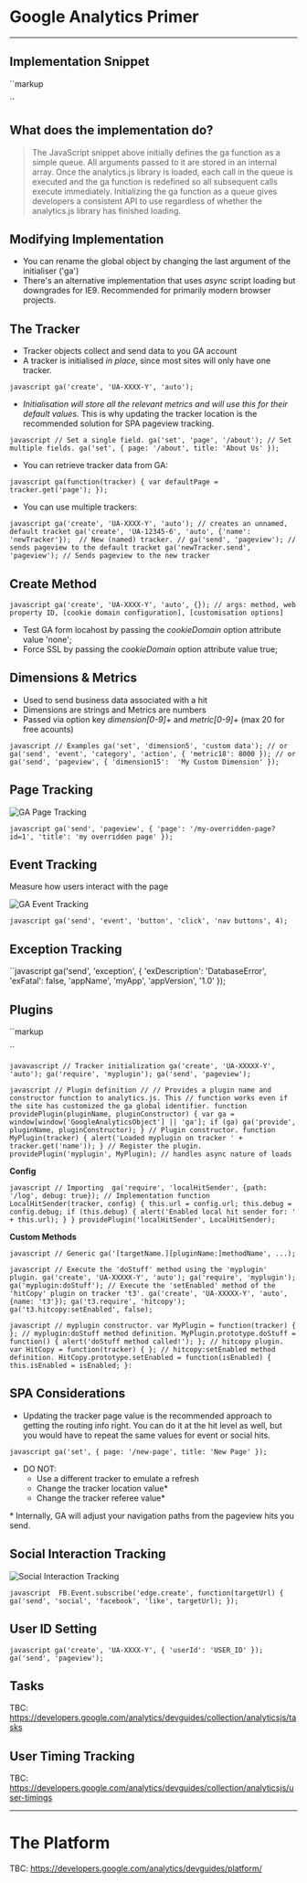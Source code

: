 # Google Analytics Primer

----

## Implementation Snippet

``markup
<!-- Google Analytics -->
<script>
(function(i,s,o,g,r,a,m){i['GoogleAnalyticsObject']=r;i[r]=i[r]||function(){
(i[r].q=i[r].q||[]).push(arguments)},i[r].l=1*new Date();a=s.createElement(o),
m=s.getElementsByTagName(o)[0];a.async=1;a.src=g;m.parentNode.insertBefore(a,m)
})(window,document,'script','//www.google-analytics.com/analytics.js','ga');
ga('create', 'UA-XXXX-Y', 'auto');
ga('send', 'pageview');
</script>
<!-- End Google Analytics -->
``

## What does the implementation do?

> The JavaScript snippet above initially defines the ga function as a simple queue. All arguments passed to it are stored in an internal array. Once the analytics.js library is loaded, each call in the queue is executed and the ga function is redefined so all subsequent calls execute immediately. Initializing the ga function as a queue gives developers a consistent API to use regardless of whether the analytics.js library has finished loading.

## Modifying Implementation

- You can rename the global object by changing the last argument of the initialiser ('ga')
- There's an alternative implementation that uses *async* script loading but downgrades for IE9. Recommended for primarily modern browser projects.

## The Tracker

- Tracker objects collect and send data to you GA account
- A tracker is initialised *in place*, since most sites will only have one tracker.

``javascript
ga('create', 'UA-XXXX-Y', 'auto');
``

- _Initialisation will store all the relevant metrics and will use this for their default values._ This is why updating the tracker location is the recommended solution for SPA pageview tracking.

``javascript
// Set a single field.
ga('set', 'page', '/about');
// Set multiple fields.
ga('set', {
  page: '/about',
  title: 'About Us'
});
``

- You can retrieve tracker data from GA:

``javascript
ga(function(tracker) {
  var defaultPage = tracker.get('page');
});
``

- You can use multiple trackers:

``javascript
ga('create', 'UA-XXXX-Y', 'auto'); // creates an unnamed, default tracket
ga('create', 'UA-12345-6', 'auto', {'name': 'newTracker'});  // New (named) tracker.
//
ga('send', 'pageview'); // sends pageview to the default tracket
ga('newTracker.send', 'pageview'); // Sends pageview to the new tracker
``

## Create Method

``javascript
ga('create', 'UA-XXXX-Y', 'auto', {}); // args: method, web property ID, [cookie domain configuration], [customisation options]
``

- Test GA form locahost by passing the *cookieDomain* option attribute value 'none';
- Force SSL by passing the *cookieDomain* option attribute value true;

## Dimensions & Metrics

- Used to send business data associated with a hit
- Dimensions are strings and Metrics are numbers
- Passed via option key *dimension\[0-9\]+* and *metric\[0-9\]+* (max 20 for free acounts)

``javascript
// Examples
ga('set', 'dimension5', 'custom data');
// or
ga('send', 'event', 'category', 'action', {
  'metric18': 8000
});
// or
ga('send', 'pageview', {
  'dimension15':  'My Custom Dimension'
}); 
``

## Page Tracking

![GA Page Tracking](-JoAYoIZOTMRWGeAHNWJ)

``javascript
ga('send', 'pageview', {
  'page': '/my-overridden-page?id=1',
  'title': 'my overridden page'
});
``

## Event Tracking

Measure how users interact with the page

![GA Event Tracking](-Jo5PpjgTUe7IbGzupgq)

``javascript
ga('send', 'event', 'button', 'click', 'nav buttons', 4);
``

## Exception Tracking

``javascript
ga('send', 'exception', {
  'exDescription': 'DatabaseError',
  'exFatal': false,
  'appName', 'myApp',
  'appVersion', '1.0'
});

## Plugins

``markup
<script async src="myplugin.js"></script>
``

`` javavascript
// Tracker initialization
ga('create', 'UA-XXXXX-Y', 'auto');
ga('require', 'myplugin');
ga('send', 'pageview');
``

``javascript
// Plugin definition
//
// Provides a plugin name and constructor function to analytics.js. This
// function works even if the site has customized the ga global identifier.
function providePlugin(pluginName, pluginConstructor) {
  var ga = window[window['GoogleAnalyticsObject'] || 'ga'];
  if (ga) ga('provide', pluginName, pluginConstructor);
}
// Plugin constructor.
function MyPlugin(tracker) {
  alert('Loaded myplugin on tracker ' + tracker.get('name'));
}
// Register the plugin.
providePlugin('myplugin', MyPlugin); // handles async nature of loads
``

**Config**

``javascript
// Importing 
ga('require', 'localHitSender', {path: '/log', debug: true});
// Implementation
function LocalHitSender(tracker, config) {
  this.url = config.url;
  this.debug = config.debug;
  if (this.debug) {
    alert('Enabled local hit sender for: ' + this.url);
  }
}
providePlugin('localHitSender', LocalHitSender);
``

**Custom Methods**

``javascript
// Generic
ga('[targetName.][pluginName:]methodName', ...);
``

``javascript
// Execute the 'doStuff' method using the 'myplugin' plugin.
ga('create', 'UA-XXXXX-Y', 'auto');
ga('require', 'myplugin');
ga('myplugin:doStuff');
// Execute the 'setEnabled' method of the 'hitCopy' plugin on tracker 't3'.
ga('create', 'UA-XXXXX-Y', 'auto', {name: 't3'});
ga('t3.require', 'hitcopy');
ga('t3.hitcopy:setEnabled', false);
``

``javascript
// myplugin constructor.
var MyPlugin = function(tracker) {
};
// myplugin:doStuff method definition.
MyPlugin.prototype.doStuff = function() {
  alert('doStuff method called!');
};
// hitcopy plugin.
var HitCopy = function(tracker) {
};
// hitcopy:setEnabled method definition.
HitCopy.prototype.setEnabled = function(isEnabled) {
  this.isEnabled = isEnabled;
}:
``

## SPA Considerations

- Updating the tracker page value is the recommended approach to getting the routing info right. You can do it at the hit level as well, but you would have to repeat the same values for event or social hits.

``javascript
ga('set', {
  page: '/new-page',
  title: 'New Page'
});
``

- DO NOT:
  - Use a different tracker to emulate a refresh
  - Change the tracker location value*
  - Change the tracker referee value*

\* Internally, GA will adjust your navigation paths from the pageview hits you send.

## Social Interaction Tracking

![Social Interaction Tracking](-JoAgHHJy6awBR52KJ53)

``javascript 
FB.Event.subscribe('edge.create', function(targetUrl) {
  ga('send', 'social', 'facebook', 'like', targetUrl);
});
``

## User ID Setting

``javascript
ga('create', 'UA-XXXX-Y', { 'userId': 'USER_ID' });
ga('send', 'pageview');
``

## Tasks

TBC: https://developers.google.com/analytics/devguides/collection/analyticsjs/tasks

## User Timing Tracking

TBC: https://developers.google.com/analytics/devguides/collection/analyticsjs/user-timings

----

# The Platform 

TBC: https://developers.google.com/analytics/devguides/platform/

